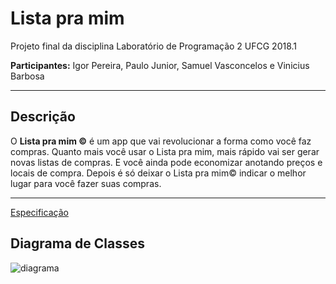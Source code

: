 # Lista pra mim

Projeto final da disciplina Laboratório de Programação 2 UFCG 2018.1

**Participantes:** Igor Pereira, Paulo Junior, Samuel Vasconcelos e Vinicius Barbosa

--------------------------------------------------------------------------------------------
Descrição 
----------

O **Lista pra mim ©** é um app que vai revolucionar a forma como você faz compras. Quanto mais você usar o Lista pra mim, mais rápido vai ser gerar novas listas de compras. E você ainda pode economizar anotando preços e locais de compra. Depois é só deixar o Lista pra mim© indicar o melhor lugar para você fazer suas compras.

--------------------------------------------------------------------------------------------



[Especificação](https://docs.google.com/document/d/e/2PACX-1vSPmbKNWnCSXkLTLvzhenxLEtTOUURfeIsICQNQW9Q648gDDnozgehm7b5CvZWciklkM-7HKSqeWp7X/pub)


Diagrama de Classes
------------------

![diagrama](https://github.com/samuelcomputacao/Lista-pra-mim/blob/master/diagrama/DIAGRAMA_SPRINT1.png)